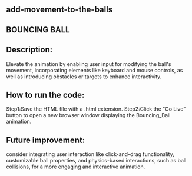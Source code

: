 ## add-movement-to-the-balls
## BOUNCING BALL
## Description:
Elevate the animation by enabling user input for modifying the ball's movement, incorporating elements like keyboard and mouse controls, as well as introducing obstacles or targets to enhance interactivity.
## How to run the code:
Step1:Save the HTML file with a .html extension.
Step2:Click the "Go Live" button to open a new browser window displaying the Bouncing_Ball animation.
## Future improvement:
consider integrating user interaction like click-and-drag functionality, customizable ball properties, and physics-based interactions, such as ball collisions, for a more engaging and interactive animation.

